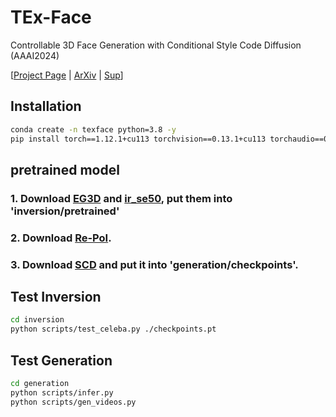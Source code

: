 # TEx-Face
Controllable 3D Face Generation with Conditional Style Code Diffusion (AAAI2024)

[[Project Page](https://sxl142.github.io/TEx-Face/) | [ArXiv](https://arxiv.org/abs/2312.13941) | [Sup](/docs/static/pdfs/TEx-sup.pdf)]


## Installation
```bash
conda create -n texface python=3.8 -y
pip install torch==1.12.1+cu113 torchvision==0.13.1+cu113 torchaudio==0.12.1 --extra-index-url https://download.pytorch.org/whl/cu113
```

## pretrained model
### 1. Download [EG3D](https://drive.google.com/file/d/1ZAJxfEFbOypRMyCCRA4LfTeIbkOnZi_m/view?usp=drive_link) and [ir_se50](https://drive.google.com/file/d/1KW7bjndL3QG3sxBbZxreGHigcCCpsDgn/view), put them into 'inversion/pretrained'

### 2. Download [Re-PoI](https://drive.google.com/file/d/1RAJ5-B-92Ygg5aR-T1cx0U06uTsSyBqo/view?usp=sharing).

### 3. Download [SCD](https://drive.google.com/file/d/10lhpORq2g_K7WVafxdRt0CVBiOQxoq90/view?usp=sharing) and put it into 'generation/checkpoints'.

## Test Inversion
```bash
cd inversion
python scripts/test_celeba.py ./checkpoints.pt
```
## Test Generation
```bash
cd generation
python scripts/infer.py 
python scripts/gen_videos.py
```